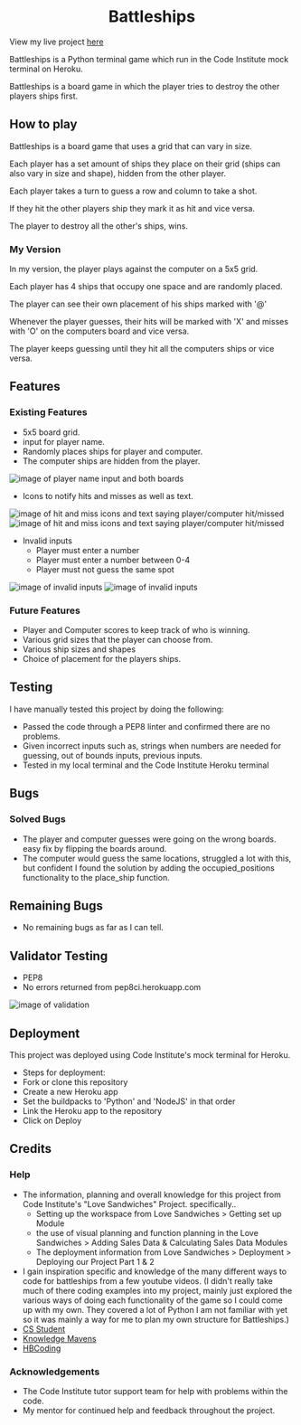 <h1 align="center">Battleships</h1>

View my live project [here](https://battleships-mkm-f442ab38425d.herokuapp.com/)

Battleships is a Python terminal game which run in the Code Institute mock terminal on Heroku.

Battleships is a board game in which the player tries to destroy the other players ships first.

## How to play

Battleships is a board game that uses a grid that can vary in size. 

Each player has a set amount of ships they place on their grid (ships can also vary in size and shape), hidden from the other player.

Each player takes a turn to guess a row and column to take a shot.

If they hit the other players ship they mark it as hit and vice versa.

The player to destroy all the other's ships, wins. 

### My Version

In my version, the player plays against the computer on a 5x5 grid.

Each player has 4 ships that occupy one space and are randomly placed.

The player can see their own placement of his ships marked with '@'

Whenever the player guesses, their hits will be marked with 'X' and misses with 'O' on the computers board and vice versa.

The player keeps guessing until they hit all the computers ships or vice versa.

## Features

### Existing Features
 - 5x5 board grid.
 - input for player name.
 - Randomly places ships for player and computer.
 - The computer ships are hidden from the player.

 ![image of player name input and both boards](assets/images/input-grid.png)
 - Icons to notify hits and misses as well as text.

 ![image of hit and miss icons and text saying player/computer hit/missed](assets/images/hit.png)
 ![image of hit and miss icons and text saying player/computer hit/missed](assets/images/miss.png)

 - Invalid inputs
    - Player must enter a number
    - Player must enter a number between 0-4
    - Player must not guess the same spot

 ![image of invalid inputs](assets/images/invalid.png)
 ![image of invalid inputs](assets/images/previous-guess.png)

### Future Features
 - Player and Computer scores to keep track of who is winning.
 - Various grid sizes that the player can choose from.
 - Various ship sizes and shapes
 - Choice of placement for the players ships.

## Testing

I have manually tested this project by doing the following:
 - Passed the code through a PEP8 linter and confirmed there are no problems.
 - Given incorrect inputs such as, strings when numbers are needed for guessing, out of bounds inputs, previous inputs.
 - Tested in my local terminal and the Code Institute Heroku terminal

## Bugs

### Solved Bugs
- The player and computer guesses were going on the wrong boards. easy fix by flipping the boards around.
- The computer would guess the same locations, struggled a lot with this, but confident I found the solution by adding the occupied_positions functionality to the place_ship function. 

## Remaining Bugs
- No remaining bugs as far as I can tell.

## Validator Testing
 - PEP8
  - No errors returned from pep8ci.herokuapp.com

![image of validation](assets/images/pep.png)

## Deployment

This project was deployed using Code Institute's mock terminal for Heroku.

 - Steps for deployment:
  - Fork or clone this repository
  - Create a new Heroku app
  - Set the buildpacks to 'Python' and 'NodeJS' in that order
  - Link the Heroku app to the repository
  - Click on Deploy

## Credits

### Help
 - The information, planning and overall knowledge for this project from Code Institute's "Love Sandwiches" Project. specifically..
    - Setting up the workspace from Love Sandwiches > Getting set up Module
    - the use of visual planning and function planning in the Love Sandwiches > Adding Sales Data & Calculating Sales Data Modules
    - The deployment information from Love Sandwiches > Deployment > Deploying our Project Part 1 & 2 
 - I gain inspiration specific and knowledge of the many different ways to code for battleships from a few youtube videos. (I didn't really take much of there coding examples into my project, mainly just explored the various ways of doing each functionality of the game so I could come up with my own. They covered a lot of Python I am not familiar with yet so it was mainly a way for me to plan my own structure for Battleships.)
  - [CS Student](https://www.youtube.com/watch?v=MgJBgnsDcF0&ab_channel=CSStudents)
  - [Knowledge Mavens](https://www.youtube.com/watch?v=tF1WRCrd_HQ&t=1495s&ab_channel=KnowledgeMavens)
  - [HBCoding](https://www.youtube.com/watch?v=FkUOjjD5qtM&ab_channel=HBCoding)

### Acknowledgements
 - The Code Institute tutor support team for help with problems within the code.
 - My mentor for continued help and feedback throughout the project.
